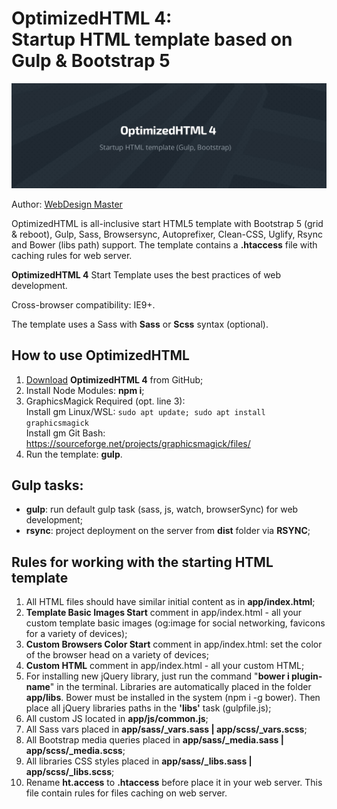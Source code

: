 <h1><strong>OptimizedHTML 4:</strong> <br>Startup HTML template based on Gulp & Bootstrap 5</h1>

<p>
  <img src="https://raw.githubusercontent.com/agragregra/OptimizedHTML-4/master/app/img/_src/preview.jpg" alt="Start HTML Template">
</p>

<p>Author: <a href="http://webdesign-master.ru" target="_blank">WebDesign Master</a></p>

<p>OptimizedHTML is all-inclusive start HTML5 template with Bootstrap 5 (grid & reboot), Gulp, Sass, Browsersync, Autoprefixer, Clean-CSS, Uglify, Rsync and Bower (libs path) support. The template contains a <strong>.htaccess</strong> file with caching rules for web server.</p>

<p><strong>OptimizedHTML 4</strong> Start Template uses the best practices of web development.</p>

<p>Cross-browser compatibility: IE9+.</p>

<p>The template uses a Sass with <strong>Sass</strong> or <strong>Scss</strong> syntax (optional).</p>

<h2>How to use OptimizedHTML</h2>

<ol>
  <li><a href="https://github.com/agragregra/OptimizedHTML-4/archive/master.zip">Download</a> <strong>OptimizedHTML 4</strong> from GitHub;</li>
  <li>Install Node Modules: <strong>npm i</strong>;</li>
  <li>
    GraphicsMagick Required (opt. line 3): <br>
    Install gm Linux/WSL: <code>sudo apt update; sudo apt install graphicsmagick</code> <br>
    Install gm Git Bash: <a href="https://sourceforge.net/projects/graphicsmagick/files/" target="_blank">https://sourceforge.net/projects/graphicsmagick/files/</a>
  </li>
  <li>Run the template: <strong>gulp</strong>.</li>
</ol>

<h2>Gulp tasks:</h2>

<ul>
  <li><strong>gulp</strong>: run default gulp task (sass, js, watch, browserSync) for web development;</li>
  <li><strong>rsync</strong>: project deployment on the server from <strong>dist</strong> folder via <strong>RSYNC</strong>;</li>
</ul>

<h2>Rules for working with the starting HTML template</h2>

<ol>
  <li>All HTML files should have similar initial content as in <strong>app/index.html</strong>;</li>
  <li><strong>Template Basic Images Start</strong> comment in app/index.html - all your custom template basic images (og:image for social networking, favicons for a variety of devices);</li>
  <li><strong>Custom Browsers Color Start</strong> comment in app/index.html: set the color of the browser head on a variety of devices;</li>
  <li><strong>Custom HTML</strong> comment in app/index.html - all your custom HTML;</li>
  <li>For installing new jQuery library, just run the command "<strong>bower i plugin-name</strong>" in the terminal. Libraries are automatically placed in the folder <strong>app/libs</strong>. Bower must be installed in the system (npm i -g bower). Then place all jQuery libraries paths in the <strong>'libs'</strong> task (gulpfile.js);</li>
  <li>All custom JS located in <strong>app/js/common.js</strong>;</li>
  <li>All Sass vars placed in <strong>app/sass/_vars.sass | app/scss/_vars.scss</strong>;</li>
  <li>All Bootstrap media queries placed in <strong>app/sass/_media.sass | app/scss/_media.scss</strong>;</li>
  <li>All libraries CSS styles placed in <strong>app/sass/_libs.sass | app/scss/_libs.scss</strong>;</li>
  <li>Rename <strong>ht.access</strong> to <strong>.htaccess</strong> before place it in your web server. This file contain rules for files caching on web server.</li>
</ol>

